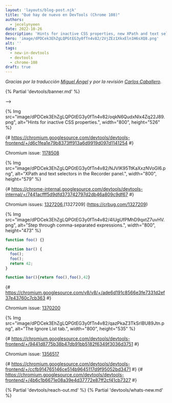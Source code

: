 ```yaml
---
layout: 'layouts/blog-post.njk'
title: "Qué hay de nuevo en DevTools (Chrome 108)"
authors:
  - jecelynyeen
date: 2022-10-26
description: 'Hints for inactive CSS properties, new XPath and text selectors in the Recorder, and more.'
hero: 'image/dPDCek3EhZgLQPGtEG3y0fTn4v82/2VjZEz1XkxEln1H6sXQ8.png'
alt: ''
tags:
  - new-in-devtools
  - devtools
  - chrome-108
draft: true
---
```


*Gracias  por la traducción [Miguel Ángel](https://midu.dev) y por la revisión [Carlos Caballero](https://carloscaballero.io).*

{% Partial 'devtools/banner.md' %}

<!-- Translation instructions:
  1. Remove the "draft: true" tag above when submitting PR
  2. Provide translations under each of the English commented original content
  3. Translate the "description" tag above
  4. Translate all the <img> alt text
  5. Update the sites/es/_partials/devtools/whats-new.md file -->


<!-- ## Hints for inactive CSS properties {: #css-hint <!-- } --> -->

<!-- DevTools now identifies CSS styles that are valid but have no visible effect. In the **Styles** pane, DevTools fades out the inactive properties. Hover over the icon next to it to understand why the rule has no visible effect.  -->

{% Img src="image/dPDCek3EhZgLQPGtEG3y0fTn4v82/oqkN6QudxNIx4Zq22J89.png", alt="Hints for inactive CSS properties.", width="800", height="526" %}

{# https://chromium.googlesource.com/devtools/devtools-frontend/+/d6c1fea1e79b8373ff913a6d9919d097d1141254 #}

Chromium issue: [1178508](https://crbug.com/1178508)


<!-- ## Auto-detect XPath and text selectors in the Recorder panel {: #recorder } -->

<!-- The **Recorder** panel now supports XPath and text selectors. [Start recording a user flow](/docs/devtools/recorder/#record) and the recorder automatically picks the XPath and shortest unique text of an element as selector if available. -->

{% Img src="image/dPDCek3EhZgLQPGtEG3y0fTn4v82/NJVIK95TtKaXxzNVoGI6.png", alt="XPath and text selectors in the Recorder panel.", width="800", height="579" %}

{# https://chrome-internal.googlesource.com/devtools/devtools-internal/+/7441acfff5d9dfd373742797d2db46a809c9df67 #}

Chromium issues: [1327206](https://crbug.com/1327206),[1327209] (https://crbug.com/1327209)


<!-- ## Step through comma-separated expressions {: #debugging } -->

<!-- You can now step through comma-separated expressions during debugging. This improves the debuggability of minified code. -->

{% Img src="image/dPDCek3EhZgLQPGtEG3y0fTn4v82/4lUgUfPMhD9qxtZ7uvHV.png", alt="Step through comma-separated expressions.", width="800", height="473" %}

<!-- Previously, DevTools only supported stepping through semicolon-separated expressions. -->

<!-- Given the code below, -->

```js
function foo() {}

function bar() {
  foo();
  foo();
  return 42;
}
```

<!-- Transpilers and minifiers may turn them into comma-separated expressions. -->

```js
function bar(){return foo(),foo(),42}
``` 

<!-- This creates confusion during debugging because the stepping behavior is different between minified and authored code. It is even more confusing when using sourcemaps to debug the minified code in terms of the original code, as the developer is then looking at semicolons (which were under the hood turned into commas by the toolchain) but the debugger doesn't stop on them. -->

{# https://chromium.googlesource.com/v8/v8/+/ade6d191c8566e3fe7331d2ef37e43760c7cb363 #}

Chromium issue: [1370200](https://crbug.com/1370200)


<!-- ## Improved Ignore list setting {: #ignore-list } -->

<!-- Go to **Settings** > **Ignore List**. DevTools improves the design to help you configure the rules to [ignore a single script or pattern of scripts](/docs/devtools/javascript/reference/#settings-ignore-list). -->

{% Img src="image/dPDCek3EhZgLQPGtEG3y0fTn4v82/qazPkaZ3TkSrIBU89Jtn.png", alt="The Ignore List tab.", width="800", height="535" %}

{# https://chromium.googlesource.com/devtools/devtools-frontend/+/9441d8775b38b47db91bb5182f6349f3036d3751 #}

Chromium issue: [1356517](https://crbug.com/1356517)


<!-- ## Miscellaneous highlights {: #misc } -->

<!-- These are some noteworthy fixes in this release: -->

<!-- - Autocomplete CSS property name in the **Styles** pane on pressing space. ([1343316](https://crbug.com/1343316)) -->
<!-- - Remove auto scroll in the **Element** panel’s breadcrumb. ([1369734](https://crbug.com/1369734)) -->

{# https://chromium.googlesource.com/devtools/devtools-frontend/+/ccfb914765146ce514b9645117d9f95052bd3471 #}
{# https://chromium.googlesource.com/devtools/devtools-frontend/+/4b6c1b6671e08a39e4d37772e87ff2cf41cb7327 #}


{% Partial 'devtools/reach-out.md' %}
{% Partial 'devtools/whats-new.md' %}
